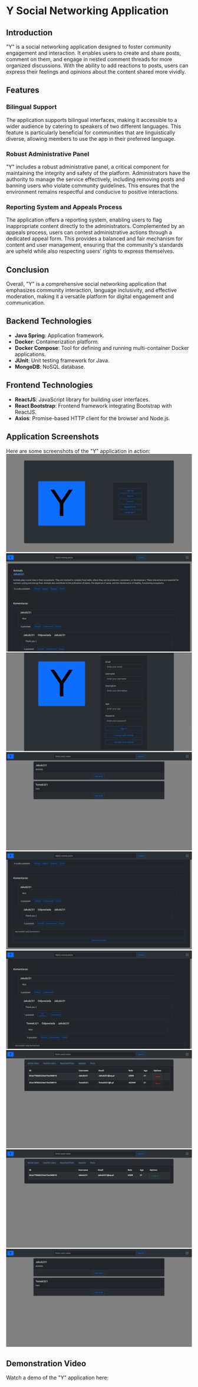 # Y Social Networking Application

## Introduction
"Y" is a social networking application designed to foster community engagement and interaction. It enables users to create and share posts, comment on them, and engage in nested comment threads for more organized discussions. With the ability to add reactions to posts, users can express their feelings and opinions about the content shared more vividly.

## Features

### Bilingual Support
The application supports bilingual interfaces, making it accessible to a wider audience by catering to speakers of two different languages. This feature is particularly beneficial for communities that are linguistically diverse, allowing members to use the app in their preferred language.

### Robust Administrative Panel
"Y" includes a robust administrative panel, a critical component for maintaining the integrity and safety of the platform. Administrators have the authority to manage the service effectively, including removing posts and banning users who violate community guidelines. This ensures that the environment remains respectful and conducive to positive interactions.

### Reporting System and Appeals Process
The application offers a reporting system, enabling users to flag inappropriate content directly to the administrators. Complemented by an appeals process, users can contest administrative actions through a dedicated appeal form. This provides a balanced and fair mechanism for content and user management, ensuring that the community's standards are upheld while also respecting users' rights to express themselves.

## Conclusion
Overall, "Y" is a comprehensive social networking application that emphasizes community interaction, language inclusivity, and effective moderation, making it a versatile platform for digital engagement and communication.


## Backend Technologies
- **Java Spring**: Application framework.
- **Docker**: Containerization platform.
- **Docker Compose**: Tool for defining and running multi-container Docker applications.
- **JUnit**: Unit testing framework for Java.
- **MongoDB**: NoSQL database.

## Frontend Technologies
- **ReactJS**: JavaScript library for building user interfaces.
- **React Bootstrap**: Frontend framework integrating Bootstrap with ReactJS.
- **Axios**: Promise-based HTTP client for the browser and Node.js.

## Application Screenshots

Here are some screenshots of the "Y" application in action:
![img.png](frontendywebapp%2FImages%2Fimg.png)
![img_1.png](frontendywebapp%2FImages%2Fimg_1.png)
![img_7.png](frontendywebapp%2FImages%2Fimg_7.png)
![img_6.png](frontendywebapp%2FImages%2Fimg_6.png)
![img_2.png](frontendywebapp%2FImages%2Fimg_2.png)
![img_3.png](frontendywebapp%2FImages%2Fimg_3.png)
![img_4.png](frontendywebapp%2FImages%2Fimg_4.png)
![img_5.png](frontendywebapp%2FImages%2Fimg_5.png)
![img_6.png](frontendywebapp%2FImages%2Fimg_6.png)



## Demonstration Video

Watch a demo of the "Y" application here:

